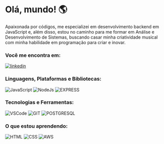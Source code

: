 # Olá, mundo! :earth_americas:

Apaixonada por códigos, me especializei em desenvolvimento backend em JavaScript e, além disso, estou no caminho para me formar em Análise e Desenvolvimento de Sistemas, buscando casar minha criatividade musical com minha habilidade em programação para criar e inovar.

### Você me encontra em:

[![linkedin](https://img.shields.io/badge/LinkedIn-0077B5?style=for-the-badge&logo=linkedin&logoColor=white)](https://www.linkedin.com/in/yaracoelho/) 

### Linguagens, Plataformas e Bibliotecas:

![JavaScript](https://img.shields.io/badge/JavaScript-323330?style=for-the-badge&logo=javascript&logoColor=F7DF1E)
![NodeJs](https://img.shields.io/badge/Node%20js-339933?style=for-the-badge&logo=nodedotjs&logoColor=white)
![EXPRESS](https://img.shields.io/badge/Express%20js-000000?style=for-the-badge&logo=express&logoColor=white)

### Tecnologias e Ferramentas:

![VSCode](https://img.shields.io/badge/VSCode-0078D4?style=for-the-badge&logo=visual%20studio%20code&logoColor=white)
![GIT](https://img.shields.io/badge/GIT-E44C30?style=for-the-badge&logo=git&logoColor=white)
![POSTGRESQL](https://img.shields.io/badge/PostgreSQL-316192?style=for-the-badge&logo=postgresql&logoColor=white)

### O que estou aprendendo:

![HTML](https://img.shields.io/badge/HTML5-E34F26?style=for-the-badge&logo=html5&logoColor=white)
![CSS](https://img.shields.io/badge/CSS3-1572B6?style=for-the-badge&logo=css3&logoColor=white)
![AWS](https://img.shields.io/badge/Amazon_AWS-FF9900?style=for-the-badge&logo=amazonaws&logoColor=white)

